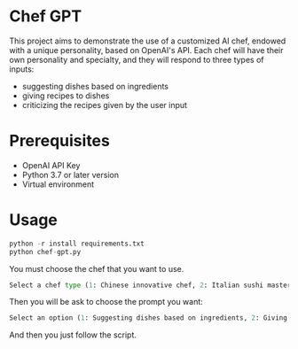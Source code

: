 # Chef GPT

This project aims to demonstrate the use of a customized AI chef, endowed with a unique personality, based on OpenAI's API. 
Each chef will have their own personality and specialty, and they will respond to three types of inputs:
  - suggesting dishes based on ingredients
  - giving recipes to dishes
  - criticizing the recipes given by the user input

# Prerequisites

  - OpenAI API Key
  - Python 3.7 or later version
  - Virtual environment

# Usage
```python
python -r install requirements.txt
python chef-gpt.py
```
You must choose the chef that you want to use.
```python
Select a chef type (1: Chinese innovative chef, 2: Italian sushi master, 0: Exit):
```
Then you will be ask to choose the prompt you want: 

```python
Select an option (1: Suggesting dishes based on ingredients, 2: Giving recipes to dishes, 3: Critiquing the recipes given by the user, 4: Change chef, 0: Exit):
```

And then you just follow the script.

